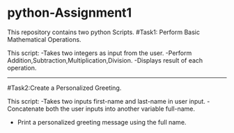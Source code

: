 # python-Assignment1
This repository contains two python Scripts.
#Task1: Perform Basic Mathematical Operations.

This script:
-Takes two integers as input from  the user.
-Perform Addition,Subtraction,Multiplication,Division.
-Displays result of each operation.

-------------------------------------------------------------------------------------------------------------------------------------------------------------------------
#Task2:Create a Personalized Greeting.

This script:
-Takes two inputs first-name and last-name in user input.
-Concatenate both the user inputs into another variable full-name.
- Print a personalized greeting message using the full name.
  
